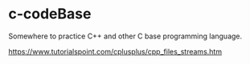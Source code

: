 # c-codeBase
Somewhere to practice C++ and other C base programming language.


https://www.tutorialspoint.com/cplusplus/cpp_files_streams.htm